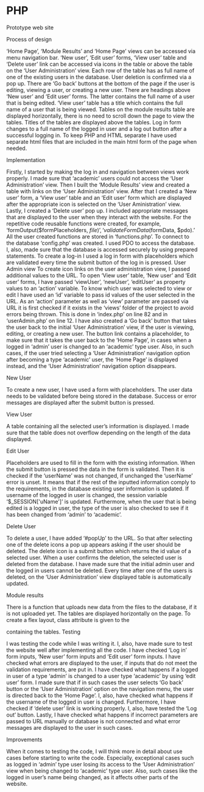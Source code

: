 # PHP
Prototype web site


Process of design

‘Home Page’, ‘Module Results’ and ‘Home Page’ views can be accessed via menu navigation bar. ‘New user’, ‘Edit user’ forms, ‘View user’ table and ‘Delete user’ link can be accessed via icons in the table or above the table on the ‘User Administration’ view. Each row of the table has as full name of one of the existing users in the database. User deletion is confirmed via a pop up. There are ‘Go back’ buttons at the bottom of the page if the user is editing, viewing a user, or creating a new user. There are headings above ‘New user’ and ‘Edit user’ forms. The latter contains the full name of a user that is being edited. ‘View user’ table has a title which contains the full name of a user that is being viewed. Tables on the module results table are displayed horizontally, there is no need to scroll down the page to view the tables. Titles of the tables are displayed above the tables. Log in form changes to a full name of the logged in user and a log out button after a successful logging in. To keep PHP and HTML separate I have used separate html files that are included in the main html form of the page when needed.

Implementation

Firstly, I started by making the log in and navigation between views work properly. I made sure that ‘academic’ users could not access the ‘User Administration’ view. Then I built the ‘Module Results’ view and created a table with links on the ‘User Administration’ view. After that I created a ‘New user’ form, a ‘View user’ table and an ‘Edit user’ form which are displayed after the appropriate icon is selected on the ‘User Aministration’ view. Lastly, I created a ‘Delete user’ pop up. I included appropriate messages that are displayed to the user when they interact with the website. For the repetitive code reusable functions were created, for example, ‘formOutput($formPlaceholders, $file)’, ‘validateFormData($formData, $pdo).’ All the user created functions are stored in ‘functions.php’. To connect to the database ‘config.php’ was created. I used PDO to access the database. I, also, made sure that the database is accessed securely by using prepared statements. To create a log-in I used a log in form with placeholders which are validated every time the submit button of the log in is pressed. User Admin view To create icon links on the user administration view, I passed additional values to the URL. To open ‘View user’ table, ‘New user’ and ‘Edit user’ forms, I have passed ‘viewUser’, ‘newUser’, ‘editUser’ as property values to an ‘action’ variable. To know which user was selected to view or edit I have used an ‘id’ variable to pass id values of the user selected in the URL. As an ‘action’ parameter as well as ‘view’ parameter are passed via URL it is first checked if it exists in the ‘views’ folder of the project to avoid errors being thrown. This is done in ‘index.php’ on line 82 and in ‘userAdmin.php’ on line 12. I have also created a ‘Go back’ button that takes the user back to the initial ‘User Administration’ view, if the user is viewing, editing, or creating a new user. The button link contains a placeholder, to make sure that it takes the user back to the ‘Home Page’, in cases when a logged in ‘admin’ user is changed to an ‘academic’ type user. Also, in such cases, if the user tried selecting a ‘User Administration’ navigation option after becoming a type ‘academic’ user, the ‘Home Page’ is displayed instead, and the ‘User Administration’ navigation option disappears.

New User

To create a new user, I have used a form with placeholders. The user data needs to be validated before being stored in the database. Success or error messages are displayed after the submit button is pressed.

View User

A table containing all the selected user’s information is displayed. I made sure that the table does not overflow depending on the length of the data displayed.

Edit User

Placeholders are used to fill in the form with the existing information. When the submit button is pressed the data in the form is validated. Then it is checked if the ‘userName’ was not changed, if unchanged the ‘userName’ error is unset. It means that if the rest of the inputted information comply to the requirements, in the database existing user information is updated. If username of the logged in user is changed, the session variable ‘$_SESSION['uName']’ is updated. Furthermore, when the user that is being edited is a logged in user, the type of the user is also checked to see if it has been changed from ‘admin’ to ‘academic’.

Delete User

To delete a user, I have added ‘#popUp’ to the URL. So that after selecting one of the delete icons a pop up appears asking if the user should be deleted. The delete icon is a submit button which returns the id value of a selected user. When a user confirms the deletion, the selected user is deleted from the database. I have made sure that the initial admin user and the logged in users cannot be deleted. Every time after one of the users is deleted, on the ‘User Administration’ view displayed table is automatically updated.

Module results

There is a function that uploads new data from the files to the database, if it is not uploaded yet. The tables are displayed horizontally on the page. To create a flex layout, class attribute is given to the

containing the tables.
Testing

I was testing the code while I was writing it. I, also, have made sure to test the website well after implementing all the code. I have checked ‘Log in’ form inputs, ‘New user’ form inputs and ‘Edit user’ form inputs. I have checked what errors are displayed to the user, if inputs that do not meet the validation requirements, are put in. I have checked what happens if a logged in user of a type ‘admin’ is changed to a user type ‘academic’ by using ‘edit user’ form. I made sure that if in such cases the user selects ‘Go back’ button or the ‘User Administration’ option on the navigation menu, the user is directed back to the ‘Home Page’. I, also, have checked what happens if the username of the logged in user is changed. Furthermore, I have checked if ‘delete user’ link is working properly. I, also, have tested the ‘Log out’ button. Lastly, I have checked what happens if incorrect parameters are passed to URL manually or database is not connected and what error messages are displayed to the user in such cases.

Improvements

When it comes to testing the code, I will think more in detail about use cases before starting to write the code. Especially, exceptional cases such as logged in ‘admin’ type user losing its access to the ‘User Administration’ view when being changed to ‘academic’ type user. Also, such cases like the logged in user’s name being changed, as it affects other parts of the website.
